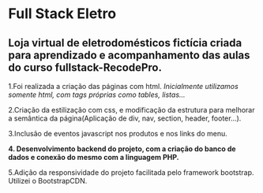 # Full Stack Eletro


## Loja virtual de eletrodomésticos fictícia criada para aprendizado e acompanhamento das aulas do curso fullstack-RecodePro.

1.Foi realizada a criação das páginas com html.
_Inicialmente utilizamos somente html, com tags próprias como tables, listas..._

2.Criação da estilização com css, e modificação da estrutura para melhorar a semântica da página(Aplicação de div, nav, section, header, footer...).

3.Inclusão de eventos javascript nos produtos e nos links do menu.

**4. Desenvolvimento backend do projeto, com a criação do banco de dados e conexão do mesmo com a linguagem PHP.**

5.Adição da responsividade do projeto facilitada pelo framework bootstrap. Utilizei o BootstrapCDN.
